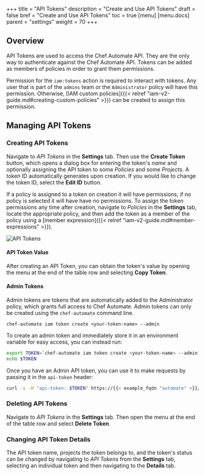+++
title = "API Tokens"
description = "Create and Use API Tokens"
draft = false
bref = "Create and Use API Tokens"
toc = true
[menu]
  [menu.docs]
    parent = "settings"
    weight = 70
+++

## Overview

API Tokens are used to access the Chef Automate API. They are the only way to authenticate against the Chef Automate API. Tokens can be added as members of policies in order to grant them permissions.

Permission for the `iam:tokens` action is required to interact with tokens. Any user that is part of the `admins` team or the `Administrator` policy will have this permission. Otherwise, [IAM custom policies]({{< relref "iam-v2-guide.md#creating-custom-policies" >}}) can be created to assign this permission.

## Managing API Tokens

### Creating API Tokens

Navigate to _API Tokens_ in the **Settings** tab. Then use the **Create Token** button, which opens a dialog box for entering the token's _name_ and optionally assigning the API token to some _Policies_ and some _Projects_. A token ID automatically generates upon creation. If you would like to change the token ID, select the **Edit ID** button.

If a policy is assigned to a token on creation it will have permissions; if no policy is selected it will have have no permissions. To assign the token permissions any time after creation, navigate to _Policies_ in the **Settings** tab, locate the appropriate policy, and then add the token as a member of the policy using a [member expression]({{< relref "iam-v2-guide.md#member-expressions" >}}).

![API Tokens](/images/docs/admin-tab-API-tokens-list.png)

#### API Token Value

After creating an API Token, you can obtain the token's value by opening the menu at the end of the table row and selecting **Copy Token**.

#### Admin Tokens

Admin tokens are tokens that are automatically added to the Administrator policy, which grants full access to Chef Automate.
Admin tokens can only be created using the `chef-automate` command line.

```
chef-automate iam token create <your-token-name> --admin
```

To create an admin token and immediately store it in an environment variable for easy access, you can instead run:

```bash
export TOKEN=`chef-automate iam token create <your-token-name> --admin`
echo $TOKEN
```

Once you have an Admin API token, you can use it to make requests by passing it in the `api-token` header:

```bash
curl -s -H "api-token: $TOKEN" https://{{< example_fqdn "automate" >}}/apis/iam/v2/policies -v
```

### Deleting API Tokens

Navigate to _API Tokens_ in the **Settings** tab. Then open the menu at the end of the table row and select **Delete Token**.

### Changing API Token Details

The API token name, projects the token belongs to, and the token's status can be changed by navigating to _API Tokens_ from the **Settings** tab, selecting an individual token and then navigating to the **Details** tab.
